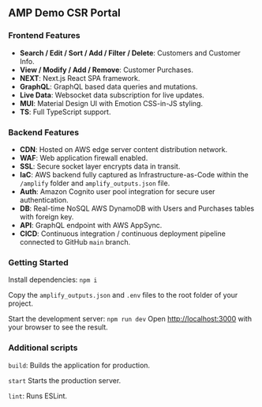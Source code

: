 ## AMP Demo CSR Portal

### Frontend Features
- **Search / Edit / Sort / Add / Filter / Delete**: Customers and Customer Info.
- **View / Modify / Add / Remove**: Customer Purchases.
- **NEXT**: Next.js React SPA framework.
- **GraphQL**: GraphQL based data queries and mutations.
- **Live Data**: Websocket data subscription for live updates.
- **MUI**: Material Design UI with Emotion CSS-in-JS styling.
- **TS**: Full TypeScript support.

### Backend Features

- **CDN**: Hosted on AWS edge server content distribution network.
- **WAF**: Web application firewall enabled.
- **SSL**: Secure socket layer encrypts data in transit.
- **IaC**: AWS backend fully captured as Infrastructure-as-Code within the `/amplify` folder and `amplify_outputs.json` file.
- **Auth**: Amazon Cognito user pool integration for secure user authentication.
- **DB**: Real-time NoSQL AWS DynamoDB with Users and Purchases tables with foreign key.
- **API**: GraphQL endpoint with AWS AppSync.
- **CICD**: Continuous integration / continuous deployment pipeline connected to GitHub `main` branch.

### Getting Started

Install dependencies: `npm i`

Copy the `amplify_outputs.json` and `.env` files to the root folder of your project.

Start the development server: `npm run dev` Open [http://localhost:3000](http://localhost:3000) with your browser to see the result.

### Additional scripts

`build`: Builds the application for production.

`start` Starts the production server.

`lint`: Runs ESLint.
